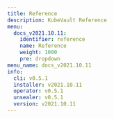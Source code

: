 ```yaml
---
title: Reference
description: KubeVault Reference
menu:
  docs_v2021.10.11:
    identifier: reference
    name: Reference
    weight: 1000
    pre: dropdown
menu_name: docs_v2021.10.11
info:
  cli: v0.5.1
  installer: v2021.10.11
  operator: v0.5.1
  unsealer: v0.5.1
  version: v2021.10.11
---
```


